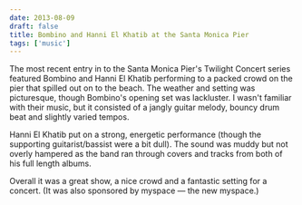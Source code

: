 ```yaml
---
date: 2013-08-09
draft: false
title: Bombino and Hanni El Khatib at the Santa Monica Pier
tags: ['music']
---
```


The most recent entry in to the Santa Monica Pier's Twilight Concert series featured Bombino and Hanni El Khatib performing to a packed crowd on the pier that spilled out on to the beach.<!-- excerpt --> The weather and setting was picturesque, though Bombino's opening set was lackluster. I wasn't familiar with their music, but it consisted of a jangly guitar melody, bouncy drum beat and slightly varied tempos.

Hanni El Khatib put on a strong, energetic performance (though the supporting guitarist/bassist were a bit dull). The sound was muddy but not overly hampered as the band ran through covers and tracks from both of his full length albums.

Overall it was a great show, a nice crowd and a fantastic setting for a concert. (It was also sponsored by myspace — the new myspace.)
